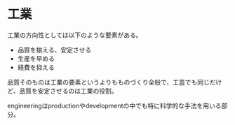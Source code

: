# 工業

工業の方向性としては以下のような要素がある。

- 品質を揃える、安定させる
- 生産を早める
- 経費を抑える

品質そのものは工業の要素というよりもものづくり全般で、工芸でも同じだけど、品質を安定させるのは工業の役割。

engineeringはproductionやdevelopmentの中でも特に科学的な手法を用いる部分。
